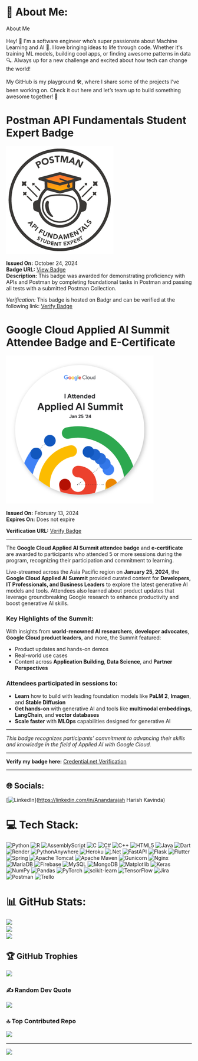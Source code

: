 # 💫 About Me:
About Me<br><br>Hey! 👋 I'm a software engineer who’s super passionate about Machine Learning and AI 🤖. I love bringing ideas to life through code. Whether it's training ML models, building cool apps, or finding awesome patterns in data 🔍. Always up for a new challenge and excited about how tech can change the world!<br><br>My GitHub is my playground 🛠️, where I share some of the projects I’ve been working on. Check it out here and let’s team up to build something awesome together! 🚀

# Postman API Fundamentals Student Expert Badge

![Postman API Fundamentals Student Expert Badge](./images/badge.png)

**Issued On:** October 24, 2024  
**Badge URL:** [View Badge](https://api.badgr.io/public/assertions/gf-EDurzSmmfaNN0gCqn-Q)  
**Description:** This badge was awarded for demonstrating proficiency with APIs and Postman by completing foundational tasks in Postman and passing all tests with a submitted Postman Collection.

*Verification:* This badge is hosted on Badgr and can be verified at the following link: [Verify Badge](https://api.badgr.io/public/assertions/gf-EDurzSmmfaNN0gCqn-Q)


# Google Cloud Applied AI Summit Attendee Badge and E-Certificate

![Google Cloud Applied AI Summit Badge](./images/google-cloud-ai-summit-badge.png)  

**Issued On:** February 13, 2024  
**Expires On:** Does not expire  

**Verification URL:** [Verify Badge](https://www.credential.net/b5c82bdb-9d9b-42e9-9d4b-b3a953dc8bcc)

---

The **Google Cloud Applied AI Summit attendee badge** and **e-certificate** are awarded to participants who attended 5 or more sessions during the program, recognizing their participation and commitment to learning.

Live-streamed across the Asia Pacific region on **January 25, 2024**, the **Google Cloud Applied AI Summit** provided curated content for **Developers, IT Professionals, and Business Leaders** to explore the latest generative AI models and tools. Attendees also learned about product updates that leverage groundbreaking Google research to enhance productivity and boost generative AI skills.

### Key Highlights of the Summit:
With insights from **world-renowned AI researchers**, **developer advocates**, **Google Cloud product leaders**, and more, the Summit featured:

- Product updates and hands-on demos
- Real-world use cases
- Content across **Application Building**, **Data Science**, and **Partner Perspectives**

### Attendees participated in sessions to:
- **Learn** how to build with leading foundation models like **PaLM 2**, **Imagen**, and **Stable Diffusion**
- **Get hands-on** with generative AI and tools like **multimodal embeddings**, **LangChain**, and **vector databases**
- **Scale faster** with **MLOps** capabilities designed for generative AI

---

*This badge recognizes participants' commitment to advancing their skills and knowledge in the field of Applied AI with Google Cloud.*

---

**Verify my badge here:** [Credential.net Verification](https://www.credential.net/b5c82bdb-9d9b-42e9-9d4b-b3a953dc8bcc)


---





## 🌐 Socials:
[![LinkedIn](https://img.shields.io/badge/LinkedIn-%230077B5.svg?logo=linkedin&logoColor=white)](https://linkedin.com/in/Anandarajah Harish Kavinda) 

# 💻 Tech Stack:
![Python](https://img.shields.io/badge/python-3670A0?style=for-the-badge&logo=python&logoColor=ffdd54) ![R](https://img.shields.io/badge/r-%23276DC3.svg?style=for-the-badge&logo=r&logoColor=white) ![AssemblyScript](https://img.shields.io/badge/assembly%20script-%23000000.svg?style=for-the-badge&logo=assemblyscript&logoColor=white) ![C](https://img.shields.io/badge/c-%2300599C.svg?style=for-the-badge&logo=c&logoColor=white) ![C#](https://img.shields.io/badge/c%23-%23239120.svg?style=for-the-badge&logo=csharp&logoColor=white) ![C++](https://img.shields.io/badge/c++-%2300599C.svg?style=for-the-badge&logo=c%2B%2B&logoColor=white) ![HTML5](https://img.shields.io/badge/html5-%23E34F26.svg?style=for-the-badge&logo=html5&logoColor=white) ![Java](https://img.shields.io/badge/java-%23ED8B00.svg?style=for-the-badge&logo=openjdk&logoColor=white) ![Dart](https://img.shields.io/badge/dart-%230175C2.svg?style=for-the-badge&logo=dart&logoColor=white) ![Render](https://img.shields.io/badge/Render-%46E3B7.svg?style=for-the-badge&logo=render&logoColor=white) ![PythonAnywhere](https://img.shields.io/badge/pythonanywhere-%232F9FD7.svg?style=for-the-badge&logo=pythonanywhere&logoColor=151515) ![Heroku](https://img.shields.io/badge/heroku-%23430098.svg?style=for-the-badge&logo=heroku&logoColor=white) ![.Net](https://img.shields.io/badge/.NET-5C2D91?style=for-the-badge&logo=.net&logoColor=white) ![FastAPI](https://img.shields.io/badge/FastAPI-005571?style=for-the-badge&logo=fastapi) ![Flask](https://img.shields.io/badge/flask-%23000.svg?style=for-the-badge&logo=flask&logoColor=white) ![Flutter](https://img.shields.io/badge/Flutter-%2302569B.svg?style=for-the-badge&logo=Flutter&logoColor=white) ![Spring](https://img.shields.io/badge/spring-%236DB33F.svg?style=for-the-badge&logo=spring&logoColor=white) ![Apache Tomcat](https://img.shields.io/badge/apache%20tomcat-%23F8DC75.svg?style=for-the-badge&logo=apache-tomcat&logoColor=black) ![Apache Maven](https://img.shields.io/badge/Apache%20Maven-C71A36?style=for-the-badge&logo=Apache%20Maven&logoColor=white) ![Gunicorn](https://img.shields.io/badge/gunicorn-%298729.svg?style=for-the-badge&logo=gunicorn&logoColor=white) ![Nginx](https://img.shields.io/badge/nginx-%23009639.svg?style=for-the-badge&logo=nginx&logoColor=white) ![MariaDB](https://img.shields.io/badge/MariaDB-003545?style=for-the-badge&logo=mariadb&logoColor=white) ![Firebase](https://img.shields.io/badge/firebase-a08021?style=for-the-badge&logo=firebase&logoColor=ffcd34) ![MySQL](https://img.shields.io/badge/mysql-4479A1.svg?style=for-the-badge&logo=mysql&logoColor=white) ![MongoDB](https://img.shields.io/badge/MongoDB-%234ea94b.svg?style=for-the-badge&logo=mongodb&logoColor=white) ![Matplotlib](https://img.shields.io/badge/Matplotlib-%23ffffff.svg?style=for-the-badge&logo=Matplotlib&logoColor=black) ![Keras](https://img.shields.io/badge/Keras-%23D00000.svg?style=for-the-badge&logo=Keras&logoColor=white) ![NumPy](https://img.shields.io/badge/numpy-%23013243.svg?style=for-the-badge&logo=numpy&logoColor=white) ![Pandas](https://img.shields.io/badge/pandas-%23150458.svg?style=for-the-badge&logo=pandas&logoColor=white) ![PyTorch](https://img.shields.io/badge/PyTorch-%23EE4C2C.svg?style=for-the-badge&logo=PyTorch&logoColor=white) ![scikit-learn](https://img.shields.io/badge/scikit--learn-%23F7931E.svg?style=for-the-badge&logo=scikit-learn&logoColor=white) ![TensorFlow](https://img.shields.io/badge/TensorFlow-%23FF6F00.svg?style=for-the-badge&logo=TensorFlow&logoColor=white) ![Jira](https://img.shields.io/badge/jira-%230A0FFF.svg?style=for-the-badge&logo=jira&logoColor=white) ![Postman](https://img.shields.io/badge/Postman-FF6C37?style=for-the-badge&logo=postman&logoColor=white) ![Trello](https://img.shields.io/badge/Trello-%23026AA7.svg?style=for-the-badge&logo=Trello&logoColor=white)
# 📊 GitHub Stats:
![](https://github-readme-stats.vercel.app/api?username=harishkavindauoj&theme=radical&hide_border=false&include_all_commits=true&count_private=true)<br/>
![](https://github-readme-streak-stats.herokuapp.com/?user=harishkavindauoj&theme=radical&hide_border=false)<br/>
![](https://github-readme-stats.vercel.app/api/top-langs/?username=harishkavindauoj&theme=radical&hide_border=false&include_all_commits=true&count_private=true&layout=compact)

## 🏆 GitHub Trophies
![](https://github-profile-trophy.vercel.app/?username=harishkavindauoj&theme=radical&no-frame=false&no-bg=true&margin-w=4)

### ✍️ Random Dev Quote
![](https://quotes-github-readme.vercel.app/api?type=horizontal&theme=radical)

### 🔝 Top Contributed Repo
![](https://github-contributor-stats.vercel.app/api?username=harishkavindauoj&limit=5&theme=dark&combine_all_yearly_contributions=true)

---
[![](https://visitcount.itsvg.in/api?id=harishkavindauoj&icon=0&color=0)](https://visitcount.itsvg.in)

<!-- Proudly created with GPRM ( https://gprm.itsvg.in ) -->
